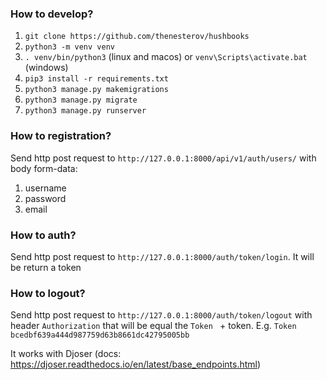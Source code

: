 ### How to develop?
1. `git clone https://github.com/thenesterov/hushbooks`
2. `python3 -m venv venv`
3. `. venv/bin/python3` (linux and macos) or `venv\Scripts\activate.bat` (windows)
4. `pip3 install -r requirements.txt`
5. `python3 manage.py makemigrations`
6. `python3 manage.py migrate`
7. `python3 manage.py runserver`

### How to registration?
Send http post request to `http://127.0.0.1:8000/api/v1/auth/users/` with body form-data:
1. username
2. password
3. email

### How to auth?
Send http post request to `http://127.0.0.1:8000/auth/token/login`. It will be return a token

### How to logout?
Send http post request to `http://127.0.0.1:8000/auth/token/logout` with header `Authorization` that will be equal the `Token ` + token. E.g. `Token bcedbf639a444d987759d63b8661dc42795005bb`

It works with Djoser (docs: https://djoser.readthedocs.io/en/latest/base_endpoints.html)